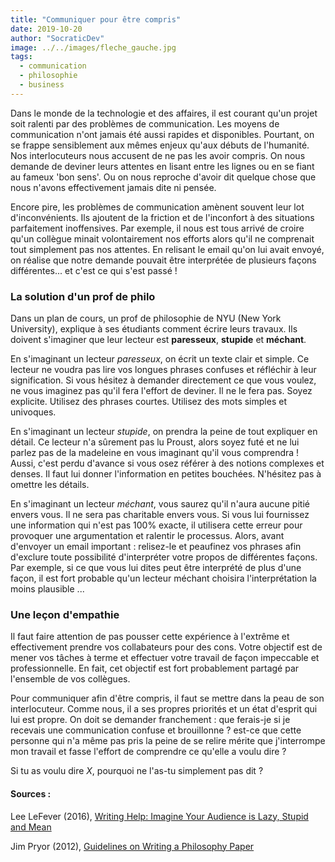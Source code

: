 ```yaml
---
title: "Communiquer pour être compris"
date: 2019-10-20
author: "SocraticDev"
image: ../../images/fleche_gauche.jpg
tags:
  - communication
  - philosophie
  - business
---
```


Dans le monde de la technologie et des affaires, il est courant qu'un projet soit ralenti par des problèmes de communication. Les moyens de communication n'ont jamais été aussi rapides et disponibles. Pourtant, on se frappe sensiblement aux mêmes enjeux qu'aux débuts de l'humanité. Nos interlocuteurs nous accusent de ne pas les avoir compris. On nous demande de deviner leurs attentes en lisant entre les lignes ou en se fiant au fameux 'bon sens'. Ou on nous reproche d'avoir dit quelque chose que nous n'avons effectivement jamais dite ni pensée.

Encore pire, les problèmes de communication amènent souvent leur lot d'inconvénients. Ils ajoutent de la friction et de l'inconfort à des situations parfaitement inoffensives. Par exemple, il nous est tous arrivé de croire qu'un collègue minait volontairement nos efforts alors qu'il ne comprenait tout simplement pas nos attentes. En relisant le email qu'on lui avait envoyé, on réalise que notre demande pouvait être interprétée de plusieurs façons différentes... et c'est ce qui s'est passé !

### La solution d'un prof de philo

Dans un plan de cours, un prof de philosophie de NYU (New York University), explique à ses étudiants comment écrire leurs travaux. Ils doivent s'imaginer que leur lecteur est **paresseux**, **stupide** et **méchant**.

En s'imaginant un lecteur _paresseux_, on écrit un texte clair et simple. Ce lecteur ne voudra pas lire vos longues phrases confuses et réfléchir à leur signification. Si vous hésitez à demander directement ce que vous voulez, ne vous imaginez pas qu'il fera l'effort de deviner. Il ne le fera pas. Soyez explicite. Utilisez des phrases courtes. Utilisez des mots simples et univoques.

En s'imaginant un lecteur _stupide_, on prendra la peine de tout expliquer en détail. Ce lecteur n'a sûrement pas lu Proust, alors soyez futé et ne lui parlez pas de la madeleine en vous imaginant qu'il vous comprendra ! Aussi, c'est perdu d'avance si vous osez référer à des notions complexes et denses. Il faut lui donner l'information en petites bouchées. N'hésitez pas à omettre les détails.

En s'imaginant un lecteur _méchant_, vous saurez qu'il n'aura aucune pitié envers vous. Il ne sera pas charitable envers vous. Si vous lui fournissez une information qui n'est pas 100% exacte, il utilisera cette erreur pour provoquer une argumentation et ralentir le processus. Alors, avant d'envoyer un email important : relisez-le et peaufinez vos phrases afin d'exclure toute possibilité d'interpréter votre propos de différentes façons. Par exemple, si ce que vous lui dites peut être interprété de plus d'une façon, il est fort probable qu'un lecteur méchant choisira l'interprétation la moins plausible ...

### Une leçon d'empathie

Il faut faire attention de pas pousser cette expérience à l'extrême et effectivement prendre vos collabateurs pour des cons. Votre objectif est de mener vos tâches à terme et effectuer votre travail de façon impeccable et professionnelle. En fait, cet objectif est fort probablement partagé par l'ensemble de vos collègues.

Pour communiquer afin d'être compris, il faut se mettre dans la peau de son interlocuteur. Comme nous, il a ses propres priorités et un état d'esprit qui lui est propre. On doit se demander franchement : que ferais-je si je recevais une communication confuse et brouillonne ? est-ce que cette personne qui n'a même pas pris la peine de se relire mérite que j'interrompe mon travail et fasse l'effort de comprendre ce qu'elle a voulu dire ?

Si tu as voulu dire _X_, pourquoi ne l'as-tu simplement pas dit ?

#### Sources :

Lee LeFever (2016), [Writing Help: Imagine Your Audience is Lazy, Stupid and Mean](https://explaineracademy.com/blog/4227/lazy-stupid-mean)

Jim Pryor (2012), [Guidelines on Writing a Philosophy Paper](http://www.jimpryor.net/teaching/guidelines/writing.html)

